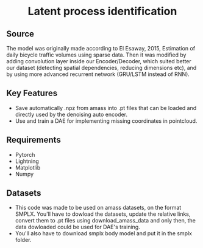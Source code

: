 
<h1 align="center">
  <br>
  Latent process identification
  <br>
</h1>

## Source

The model was originally made according to El Esaway, 2015, Estimation of daily bicycle traffic volumes using sparse data. Then it was modified by adding convolution layer inside our Encoder/Decoder, which suited better our dataset (detecting spatial dependencies, reducing dimensions etc), and by using more advanced recurrent network (GRU/LSTM instead of RNN).

## Key Features

* Save automatically .npz from amass into .pt files that can be loaded and directly used by the denoising auto encoder.
* Use and train a DAE for implementing missing coordinates in pointcloud.

## Requirements

* Pytorch
* Lightning
* Matplotlib
* Numpy

## Datasets

* This code was made to be used on amass datasets, on the format SMPLX. You'll have to dowload the datasets, update the relative links, convert them to .pt files using download_amass_data and only then, the data dowloaded could be used for DAE's training.
* You'll also have to download smplx body model and put it in the smplx folder.
